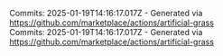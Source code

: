 Commits: 2025-01-19T14:16:17.017Z - Generated via https://github.com/marketplace/actions/artificial-grass
<br>
Commits: 2025-01-19T14:16:17.017Z - Generated via https://github.com/marketplace/actions/artificial-grass
<br>
